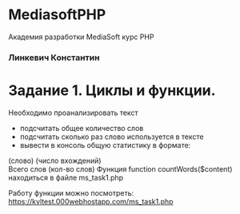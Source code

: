 # MediasoftPHP
Академия разработки MediaSoft курс PHP
<h3>Линкевич Константин</h3>
<h1>Задание 1. Циклы и функции.</h1>
<p>Необходимо проанализировать текст</p>
<ul>
  <li>подсчитать общее количество слов</li>
  <li>подсчитать сколько раз слово используется в тексте</li>
  <li>вывести в консоль общую статистику в формате:</li>
 </ul> 
  (слово) (число вхождений)<br>
  Всего слов (кол-во слов)
  Функция function countWords($content) находиться в файле
  ms_task1.php
  
  Работу функции можно посмотреть:
  https://kvltest.000webhostapp.com/ms_task1.php
